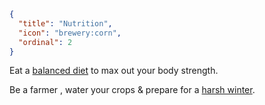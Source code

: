 ```json
{
  "title": "Nutrition",
  "icon": "brewery:corn",
  "ordinal": 2
}
```

Eat a [balanced diet](^aged_lite:nutrition/nutrients) to max out your body strength.


Be a farmer , water your crops & prepare for a [harsh winter](^aged_lite:nutrition/seasons).